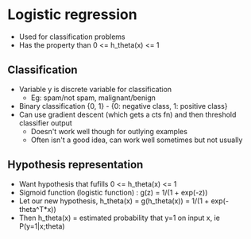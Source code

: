 # Logistic regression
- Used for classification problems
- Has the property than 0 <= h_theta(x) <= 1

## Classification
- Variable y is discrete variable for classification
  - Eg: spam/not spam, malignant/benign
- Binary classification {0, 1} - {0: negative class, 1: positive class}
- Can use gradient descent (which gets a cts fn) and then threshold classifier output
  - Doesn't work well though for outlying examples
  - Often isn't a good idea, can work well sometimes but not usually
  
## Hypothesis representation
- Want hypothesis that fufills 0 <= h_theta(x) <= 1
- Sigmoid function (logistic function) : g(z) = 1/(1 + exp(-z))
- Let our new hypothesis, h_theta(x) = g(h_theta(x)) = 1/(1 + exp(-theta^T*x))
- Then h_theta(x) = estimated probability that y=1 on input x, ie P(y=1|x;theta)

